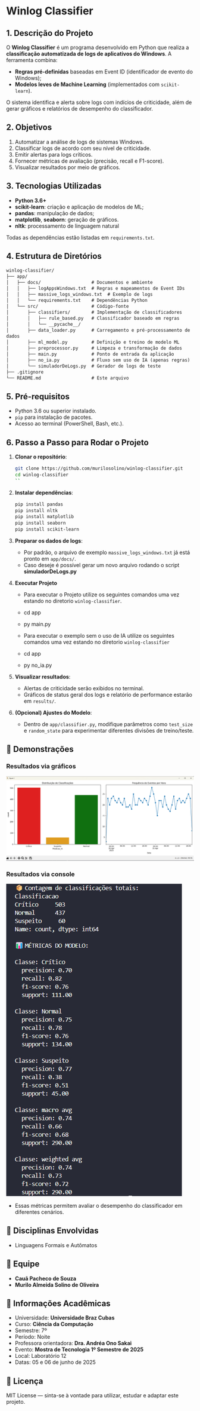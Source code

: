 # Winlog Classifier

## 1. Descrição do Projeto

O **Winlog Classifier** é um programa desenvolvido em Python que realiza a **classificação automatizada de logs de aplicativos do Windows**. A ferramenta combina:

* **Regras pré-definidas** baseadas em Event ID (identificador de evento do Windows);
* **Modelos leves de Machine Learning** (implementados com `scikit-learn`).

O sistema identifica e alerta sobre logs com indícios de criticidade, além de gerar gráficos e relatórios de desempenho do classificador.

## 2. Objetivos

1. Automatizar a análise de logs de sistemas Windows.
2. Classificar logs de acordo com seu nível de criticidade.
3. Emitir alertas para logs críticos.
4. Fornecer métricas de avaliação (precisão, recall e F1-score).
5. Visualizar resultados por meio de gráficos.

## 3. Tecnologias Utilizadas

* **Python 3.6+**
* **scikit-learn**: criação e aplicação de modelos de ML;
* **pandas**: manipulação de dados;
* **matplotlib**, **seaborn**: geração de gráficos.
* **nltk**: processamento de linguagem natural

Todas as dependências estão listadas em `requirements.txt`.

## 4. Estrutura de Diretórios

```
winlog-classifier/
├── app/
│   ├── docs/                   # Documentos e ambiente
│   │   ├── logAppsWindows.txt  # Regras e mapeamentos de Event IDs
│   │   ├── massive_logs_windows.txt  # Exemplo de logs
│   │   └── requirements.txt    # Dependências Python
│   └── src/                    # Código-fonte
│       ├── classifiers/        # Implementação de classificadores
│       │   ├── rule_based.py   # Classificador baseado em regras
│       │   └── __pycache__/
│       ├── data_loader.py      # Carregamento e pré-processamento de dados
│       ├── ml_model.py         # Definição e treino de modelo ML
│       ├── preprocessor.py     # Limpeza e transformação de dados
│       ├── main.py             # Ponto de entrada da aplicação
│       ├── no_ia.py            # Fluxo sem uso de IA (apenas regras)
│       └── simuladorDeLogs.py  # Gerador de logs de teste
├── .gitignore
└── README.md                   # Este arquivo
```

## 5. Pré-requisitos

* Python 3.6 ou superior instalado.
* `pip` para instalação de pacotes.
* Acesso ao terminal (PowerShell, Bash, etc.).

## 6. Passo a Passo para Rodar o Projeto

1. **Clonar o repositório**:

   ```bash
   git clone https://github.com/murilosolino/winlog-classifier.git
   cd winlog-classifier
   ``
3. **Instalar dependências**:

   ```bash
   pip install pandas
   pip install nltk
   pip install matplotlib
   pip install seaborn
   pip install scikit-learn
   ```

4. **Preparar os dados de logs**:

   * Por padrão, o arquivo de exemplo `massive_logs_windows.txt` já está pronto em `app/docs/`.
   * Caso deseje é possível gerar um novo arquivo rodando o script **simuladorDeLogs.py**

5. **Executar Projeto**
    * Para executar o Projeto utilize os seguintes comandos uma vez estando no diretorio `winlog-classifier`.
    * cd app
    * py main.py 

    * Para executar o exemplo sem o uso de IA utilize os seguintes comandos uma vez estando no diretorio `winlog-classifier`
    * cd app
    * py no_ia.py 

6. **Visualizar resultados**:

   * Alertas de criticidade serão exibidos no terminal.
   * Gráficos de status geral dos logs e relatório de performance estarão em `results/`.
   

7. **(Opcional) Ajustes do Modelo**:

   * Dentro de `app/classifier.py`, modifique parâmetros como `test_size` e `random_state` para experimentar diferentes divisões de treino/teste.


## 📸 Demonstrações

### Resultados via gráficos
![Resultado do Gráfico](screenshots/grafico.png)

### Resultados via console
![Analise de resultados no console](screenshots/resultado.png)

* Essas métricas permitem avaliar o desempenho do classificador em diferentes cenários.

## 🧠 Disciplinas Envolvidas

- Linguagens Formais e Autômatos



## 👥 Equipe

* **Cauã Pacheco de Souza**
* **Murilo Almeida Solino de Oliveira**

## 🏫 Informações Acadêmicas

- Universidade: **Universidade Braz Cubas**
- Curso: **Ciência da Computação**
- Semestre: 7º
- Período: Noite
- Professora orientadora: **Dra. Andréa Ono Sakai**
- Evento: **Mostra de Tecnologia 1º Semestre de 2025**
- Local: Laboratório 12
- Datas: 05 e 06 de junho de 2025

## 📄 Licença

MIT License — sinta-se à vontade para utilizar, estudar e adaptar este projeto.
